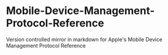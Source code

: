 # Mobile-Device-Management-Protocol-Reference
Version controlled mirror in markdown for Apple's Mobile Device Management Protocol Reference
